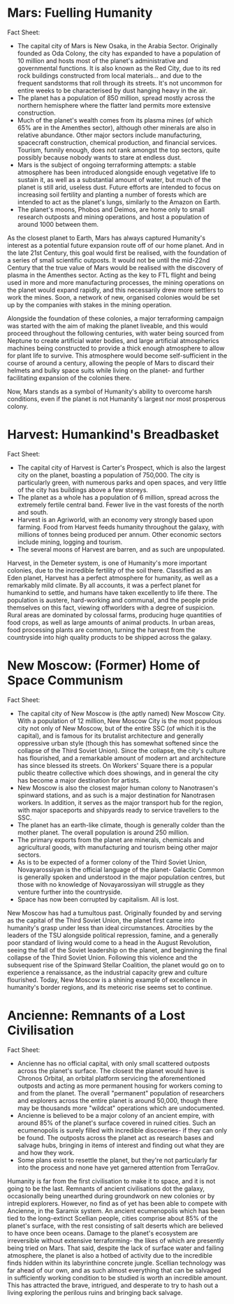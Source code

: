 # Mars: Fuelling Humanity

Fact Sheet:
* The capital city of Mars is New Osaka, in the Arabia Sector. Originally founded as Oda Colony, the city has expanded to have a population of 10 million and hosts most of the planet's administrative and governmental functions. It is also known as the Red City, due to its red rock buildings constructed from local materials... and due to the frequent sandstorms that roll through its streets. It's not uncommon for entire weeks to be characterised by dust hanging heavy in the air.
* The planet has a population of 850 million, spread mostly across the northern hemisphere where the flatter land permits more extensive construction.
* Much of the planet's wealth comes from its plasma mines (of which 65% are in the Amenthes sector), although other minerals are also in relative abundance. Other major sectors include manufacturing, spacecraft construction, chemical production, and financial services. Tourism, funnily enough, does not rank amongst the top sectors, quite possibly because nobody wants to stare at endless dust.
* Mars is the subject of ongoing terraforming attempts: a stable atmosphere has been introduced alongside enough vegetative life to sustain it, as well as a substantial amount of water, but much of the planet is still arid, useless dust. Future efforts are intended to focus on increasing soil fertility and planting a number of forests which are intended to act as the planet's lungs, similarly to the Amazon on Earth.
* The planet's moons, Phobos and Deimos, are home only to small research outposts and mining operations, and host a population of around 1000 between them.

As the closest planet to Earth, Mars has always captured Humanity's interest as a potential future expansion route off of our home planet. And in the late 21st Century, this goal would first be realised, with the foundation of a series of small scientific outposts. It would not be until the mid-22nd Century that the true value of Mars would be realised with the discovery of plasma in the Amenthes sector. Acting as the key to FTL flight and being used in more and more manufacturing processes, the mining operations on the planet would expand rapidly, and this necessarily drew more settlers to work the mines. Soon, a network of new, organised colonies would be set up by the companies with stakes in the mining operation.

Alongside the foundation of these colonies, a major terraforming campaign was started with the aim of making the planet liveable, and this would proceed throughout the following centuries, with water being sourced from Neptune to create artificial water bodies, and large artificial atmospherics machines being constructed to provide a thick enough atmosphere to allow for plant life to survive. This atmosphere would become self-sufficient in the course of around a century, allowing the people of Mars to discard their helmets and bulky space suits while living on the planet- and further facilitating expansion of the colonies there.

Now, Mars stands as a symbol of Humanity's ability to overcome harsh conditions, even if the planet is not Humanity's largest nor most prosperous colony.

# Harvest: Humankind's Breadbasket

Fact Sheet:
* The capital city of Harvest is Carter's Prospect, which is also the largest city on the planet, boasting a population of 750,000. The city is particularly green, with numerous parks and open spaces, and very little of the city has buildings above a few storeys.
* The planet as a whole has a population of 6 million, spread across the extremely fertile central band. Fewer live in the vast forests of the north and south.
* Harvest is an Agriworld, with an economy very strongly based upon farming. Food from Harvest feeds humanity throughout the galaxy, with millions of tonnes being produced per annum. Other economic sectors include mining, logging and tourism.
* The several moons of Harvest are barren, and as such are unpopulated.

Harvest, in the Demeter system, is one of Humanity's more important colonies, due to the incredible fertility of the soil there. Classified as an Eden planet, Harvest has a perfect atmosphere for humanity, as well as a remarkably mild climate. By all accounts, it was a perfect planet for humankind to settle, and humans have taken excellently to life there. The population is austere, hard-working and communal, and the people pride themselves on this fact, viewing offworlders with a degree of suspicion. Rural areas are dominated by colossal farms, producing huge quantities of food crops, as well as large amounts of animal products. In urban areas, food processing plants are common, turning the harvest from the countryside into high quality products to be shipped across the galaxy.

# New Moscow: (Former) Home of Space Communism

Fact Sheet:
* The capital city of New Moscow is (the aptly named) New Moscow City. With a population of 12 million, New Moscow City is the most populous city not only of New Moscow, but of the entire SSC (of which it is the capital), and is famous for its brutalist architecture and generally oppressive urban style (though this has somewhat softened since the collapse of the Third Soviet Union). Since the collapse, the city's culture has flourished, and a remarkable amount of modern art and architecture has since blessed its streets. On Workers' Square there is a popular public theatre collective which does showings, and in general the city has become a major destination for artists.
* New Moscow is also the closest major human colony to Nanotrasen's spinward stations, and as such is a major destination for Nanotrasen workers. In addition, it serves as the major transport hub for the region, with major spaceports and shipyards ready to service travellers to the SSC.
* The planet has an earth-like climate, though is generally colder than the mother planet. The overall population is around 250 million.
* The primary exports from the planet are minerals, chemicals and agricultural goods, with manufacturing and tourism being other major sectors.
* As is to be expected of a former colony of the Third Soviet Union, Novayarossiyan is the official language of the planet- Galactic Common is generally spoken and understood in the major population centres, but those with no knowledge of Novayarossiyan will struggle as they venture further into the countryside.
* Space has now been corrupted by capitalism. All is lost.

New Moscow has had a tumultous past. Originally founded by and serving as the capital of the Third Soviet Union, the planet first came into humanity's grasp under less than ideal circumstances. Atrocities by the leaders of the TSU alongside political repression, famine, and a generally poor standard of living would come to a head in the August Revolution, seeing the fall of the Soviet leadership on the planet, and beginning the final collapse of the Third Soviet Union. Following this violence and the subsequent rise of the Spinward Stellar Coalition, the planet would go on to experience a renaissance, as the industrial capacity grew and culture flourished. Today, New Moscow is a shining example of excellence in humanity's border regions, and its meteoric rise seems set to continue.

# Ancienne: Remnants of a Lost Civilisation

Fact Sheet:
* Ancienne has no official capital, with only small scattered outposts across the planet's surface. The closest the planet would have is Chronos Orbital, an orbital platform servicing the aforementioned outposts and acting as more permanent housing for workers coming to and from the planet. The overall "permanent" population of researchers and explorers across the entire planet is around 50,000, though there may be thousands more "wildcat" operations which are undocumented.
* Ancienne is believed to be a major colony of an ancient empire, with around 85% of the planet's surface covered in ruined cities. Such an ecumenopolis is surely filled with incredible discoveries- if they can only be found. The outposts across the planet act as research bases and salvage hubs, bringing in items of interest and finding out what they are and how they work.
* Some plans exist to resettle the planet, but they're not particularly far into the process and none have yet garnered attention from TerraGov.

Humanity is far from the first civilisation to make it to space, and it is not going to be the last. Remnants of ancient civilisations dot the galaxy, occasionally being unearthed during groundwork on new colonies or by intrepid explorers. However, no find as of yet has been able to compete with Ancienne, in the Saramix system. An ancient ecumenopolis which has been tied to the long-extinct Scellian people, cities comprise about 85% of the planet's surface, with the rest consisting of salt deserts which are believed to have once been oceans. Damage to the planet's ecosystem are irreversible without extensive terraforming- the likes of which are presently being tried on Mars. That said, despite the lack of surface water and failing atmosphere, the planet is also a hotbed of activity due to the incredible finds hidden within its labyrinthine concrete jungle. Scellian technology was far ahead of our own, and as such almost everything that can be salvaged in sufficiently working condition to be studied is worth an incredible amount. This has attracted the brave, intrigued, and desperate to try to hash out a living exploring the perilous ruins and bringing back salvage.